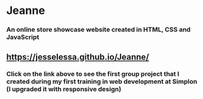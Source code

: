 # Jeanne

### An online store showcase website created in HTML, CSS and JavaScript

## https://jesselessa.github.io/Jeanne/

### Click on the link above to see the first group project that I created during my first training in web development at Simplon (I upgraded it with responsive design)

